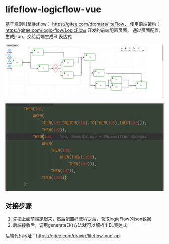 # lifeflow-logicflow-vue

基于规则引擎liteflow： https://gitee.com/dromara/liteFlow， 使用前端架构：https://gitee.com/logic-flow/LogicFlow 开发的前端配置页面，
通过页面配置，生成json，交给后端生成EL表达式

![lfimg](doc/lf.png)

![elimg](doc/el.png)

## 对接步骤 
1. 先把上面前端跑起来，然后配置好流程之后，获取logicFlow的json数据
2. 后端接收后，调用generateEl()方法就可以解析出EL表达式

后端代码地址：https://gitee.com/dravin/liteflow-vue-api
